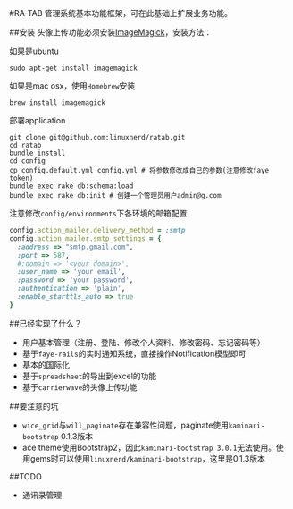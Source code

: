 #RA-TAB
管理系统基本功能框架，可在此基础上扩展业务功能。

##安装
头像上传功能必须安装[ImageMagick](http://www.imagemagick.org/)，安装方法：

如果是ubuntu
```
sudo apt-get install imagemagick
```
如果是mac osx，使用`Homebrew`安装
```
brew install imagemagick
```
部署application
```shell
git clone git@github.com:linuxnerd/ratab.git
cd ratab
bundle install
cd config
cp config.default.yml config.yml # 将参数修改成自己的参数(注意修改faye token)
bundle exec rake db:schema:load
bundle exec rake db:init # 创建一个管理员用户admin@g.com
```

注意修改`config/environments`下各环境的邮箱配置
```ruby
config.action_mailer.delivery_method = :smtp
config.action_mailer.smtp_settings = {
  :address => "smtp.gmail.com",
  :port => 587,
  #:domain => '<your domain>',
  :user_name => 'your email',
  :password => 'your password',
  :authentication => 'plain',
  :enable_starttls_auto => true
}
```

##已经实现了什么？

 - 用户基本管理（注册、登陆、修改个人资料、修改密码、忘记密码等）
 - 基于`faye-rails`的实时通知系统，直接操作Notification模型即可
 - 基本的国际化
 - 基于`spreadsheet`的导出到excel的功能
 - 基于`carrierwave`的头像上传功能

##要注意的坑
 - `wice_grid`与`will_paginate`存在兼容性问题，paginate使用`kaminari-bootstrap` 0.1.3版本
 - ace theme使用Bootstrap2，因此`kaminari-bootstrap 3.0.1`无法使用。使用gems时可以使用`linuxnerd/kaminari-bootstrap`，这里是0.1.3版本

##TODO
 - 通讯录管理
